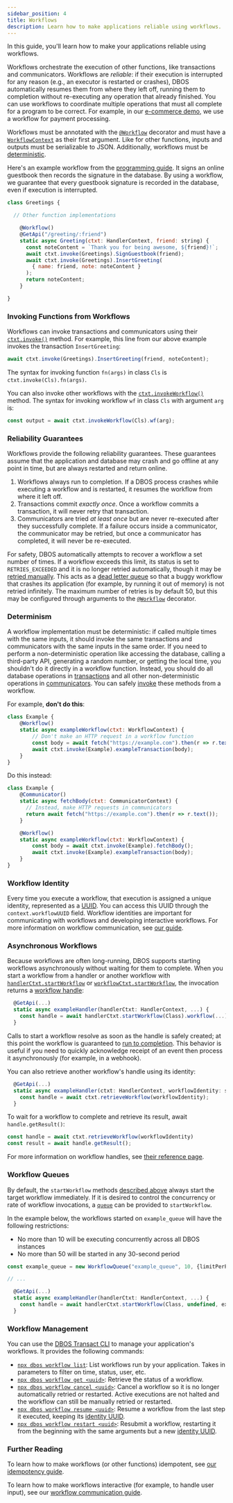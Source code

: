 ```yaml
---
sidebar_position: 4
title: Workflows
description: Learn how to make applications reliable using workflows.
---
```


In this guide, you'll learn how to make your applications reliable using workflows.

Workflows orchestrate the execution of other functions, like transactions and communicators.
Workflows are _reliable_: if their execution is interrupted for any reason (e.g., an executor is restarted or crashes), DBOS automatically resumes them from where they left off, running them to completion without re-executing any operation that already finished.
You can use workflows to coordinate multiple operations that must all complete for a program to be correct.
For example, in our [e-commerce demo](https://github.com/dbos-inc/dbos-demo-apps/tree/main/typescript/e-commerce), we use a workflow for payment processing.

Workflows must be annotated with the [`@Workflow`](../reference/decorators#workflow) decorator and must have a [`WorkflowContext`](../reference/contexts#workflowcontext) as their first argument.
Like for other functions, inputs and outputs must be serializable to JSON.
Additionally, workflows must be [deterministic](#determinism).

Here's an example workflow from the [programming guide](../programming-guide.md). It signs an online guestbook then records the signature in the database.
By using a workflow, we guarantee that every guestbook signature is recorded in the database, even if execution is interrupted.

```javascript
class Greetings {

  // Other function implementations

    @Workflow()
    @GetApi("/greeting/:friend")
    static async Greeting(ctxt: HandlerContext, friend: string) {
      const noteContent = `Thank you for being awesome, ${friend}!`;
      await ctxt.invoke(Greetings).SignGuestbook(friend);
      await ctxt.invoke(Greetings).InsertGreeting(
        { name: friend, note: noteContent }
      );
      return noteContent;
    }

}
```

### Invoking Functions from Workflows

Workflows can invoke transactions and communicators using their [`ctxt.invoke()`](../reference/contexts#workflowctxtinvoke) method.
For example, this line from our above example invokes the transaction `InsertGreeting`:

```javascript
await ctxt.invoke(Greetings).InsertGreeting(friend, noteContent);
```

The syntax for invoking function `fn(args)` in class `Cls` is `ctxt.invoke(Cls).fn(args)`.

You can also invoke other workflows with the [`ctxt.invokeWorkflow()`](../reference/contexts#workflowctxtinvokeworkflow) method.
The syntax for invoking workflow `wf` in class `Cls` with argument `arg` is:

```typescript
const output = await ctxt.invokeWorkflow(Cls).wf(arg);
```

### Reliability Guarantees

Workflows provide the following reliability guarantees.
These guarantees assume that the application and database may crash and go offline at any point in time, but are always restarted and return online.

1.  Workflows always run to completion.  If a DBOS process crashes while executing a workflow and is restarted, it resumes the workflow from where it left off.
2.  Transactions commit _exactly once_.  Once a workflow commits a transaction, it will never retry that transaction.
3.  Communicators are tried _at least once_ but are never re-executed after they successfully complete.  If a failure occurs inside a communicator, the communicator may be retried, but once a communicator has completed, it will never be re-executed.

For safety, DBOS automatically attempts to recover a workflow a set number of times.
If a workflow exceeds this limit, its status is set to `RETRIES_EXCEEDED` and it is no longer retried automatically, though it may be [retried manually](#workflow-management).
This acts as a [dead letter queue](https://en.wikipedia.org/wiki/Dead_letter_queue) so that a buggy workflow that crashes its application (for example, by running it out of memory) is not retried infinitely.
The maximum number of retries is by default 50, but this may be configured through arguments to the [`@Workflow`](../reference/decorators.md#workflow) decorator.

### Determinism

A workflow implementation must be deterministic: if called multiple times with the same inputs, it should invoke the same transactions and communicators with the same inputs in the same order.
If you need to perform a non-deterministic operation like accessing the database, calling a third-party API, generating a random number, or getting the local time, you shouldn't do it directly in a workflow function.
Instead, you should do all database operations in [transactions](./transaction-tutorial) and all other non-deterministic operations in [communicators](./communicator-tutorial).
You can safely [invoke](../reference/contexts.md#workflowctxtinvoke) these methods from a workflow.

For example, **don't do this**:

```javascript
class Example {
    @Workflow()
    static async exampleWorkflow(ctxt: WorkflowContext) {
        // Don't make an HTTP request in a workflow function
        const body = await fetch("https://example.com").then(r => r.text()); 
        await ctxt.invoke(Example).exampleTransaction(body);
    }
}
```

Do this instead:

```javascript
class Example {
    @Communicator()
    static async fetchBody(ctxt: CommunicatorContext) {
      // Instead, make HTTP requests in communicators
      return await fetch("https://example.com").then(r => r.text());
    }

    @Workflow()
    static async exampleWorkflow(ctxt: WorkflowContext) {
        const body = await ctxt.invoke(Example).fetchBody();
        await ctxt.invoke(Example).exampleTransaction(body);
    }
}
```

### Workflow Identity

Every time you execute a workflow, that execution is assigned a unique identity, represented as a [UUID](https://en.wikipedia.org/wiki/Universally_unique_identifier).
You can access this UUID through the `context.workflowUUID` field.
Workflow identities are important for communicating with workflows and developing interactive workflows.
For more information on workflow communication, see [our guide](./workflow-communication-tutorial.md).

### Asynchronous Workflows

Because workflows are often long-running, DBOS supports starting workflows asynchronously without waiting for them to complete.
When you start a workflow from a handler or another workflow with [`handlerCtxt.startWorkflow`](../reference/contexts.md#handlerctxtstartworkflow) or [`workflowCtxt.startWorkflow`](../reference/contexts.md#workflowctxtstartworkflow), the invocation returns a [workflow handle](../reference/workflow-handles):

```javascript
  @GetApi(...)
  static async exampleHandler(handlerCtxt: HandlerContext, ...) {
    const handle = await handlerCtxt.startWorkflow(Class).workflow(...);
  }
```

Calls to start a workflow resolve as soon as the handle is safely created; at this point the workflow is guaranteed to [run to completion](../tutorials/workflow-tutorial.md#reliability-guarantees).
This behavior is useful if you need to quickly acknowledge receipt of an event then process it asynchronously (for example, in a webhook).

You can also retrieve another workflow's handle using its identity:

```javascript
  @GetApi(...)
  static async exampleHandler(ctxt: HandlerContext, workflowIdentity: string, ...) {
    const handle = await ctxt.retrieveWorkflow(workflowIdentity);
  }
```

To wait for a workflow to complete and retrieve its result, await `handle.getResult()`:

```javascript
const handle = await ctxt.retrieveWorkflow(workflowIdentity)
const result = await handle.getResult();
```

For more information on workflow handles, see [their reference page](../reference/workflow-handles).

### Workflow Queues

By default, the `startWorkflow` methods [described above](#asynchronous-workflows) always start the target workflow immediately.  If it is desired to control the concurrency or rate of workflow invocations, a [`queue`](../reference/workflow-queues.md) can be provided to `startWorkflow`.

In the example below, the workflows started on `example_queue` will have the following restrictions:
- No more than 10 will be executing concurrently across all DBOS instances
- No more than 50 will be started in any 30-second period

```typescript
const example_queue = new WorkflowQueue("example_queue", 10, {limitPerPeriod: 50, periodSec: 30});

// ...

  @GetApi(...)
  static async exampleHandler(handlerCtxt: HandlerContext, ...) {
    const handle = await handlerCtxt.startWorkflow(Class, undefined, example_queue).workflow(...);
  }

```

### Workflow Management

You can use the [DBOS Transact CLI](../reference/cli.md) to manage your application's workflows.
It provides the following commands:

- [`npx dbos workflow list`](../reference/cli.md#npx-dbos-workflow-list): List workflows run by your application. Takes in parameters to filter on time, status, user, etc.
- [`npx dbos workflow get <uuid>`](../reference/cli.md#npx-dbos-workflow-get): Retrieve the status of a workflow.
- [`npx dbos workflow cancel <uuid>`](../reference/cli.md#npx-dbos-workflow-cancel): Cancel a workflow so it is no longer automatically retried or restarted. Active executions are not halted and the workflow can still be manually retried or restarted.
- [`npx dbos workflow resume <uuid>`](../reference/cli.md#npx-dbos-workflow-resume): Resume a workflow from the last step it executed, keeping its [identity UUID](#workflow-identity).
- [`npx dbos workflow restart <uuid>`](../reference/cli.md#npx-dbos-workflow-restart): Resubmit a workflow, restarting it from the beginning with the same arguments but a new [identity UUID](#workflow-identity).

### Further Reading

To learn how to make workflows (or other functions) idempotent, see [our idempotency guide](./idempotency-tutorial).

To learn how to make workflows interactive (for example, to handle user input), see our [workflow communication guide](./workflow-communication-tutorial).

